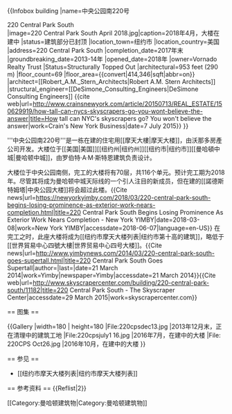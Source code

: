{{Infobox building
|name=中央公园南220号<div>220 Central Park South</div>
|image=220 Central Park South April 2018.jpg|caption=2018年4月，大楼在建中
|status=建筑部分已封顶
|location_town=纽约市
|location_country=美国
|address=220 Central Park South
|completion_date=2017年末
|groundbreaking_date=2013-14年
|opened_date=2018年
|owner=Vornado Realty Trust
|Status=Structurally Topped Out
|architectural=953 feet (290 m)
|floor_count=69
|floor_area={{convert|414,346|sqft|abbr=on}}
|architect=[[Robert_A.M._Stern_Architects|Robert A.M. Stern Architects]]
|structural_engineer=[[DeSimone_Consulting_Engineers|DeSimone Consulting Engineers]]
<ref>{{cite web|url=http://www.crainsnewyork.com/article/20150713/REAL_ESTATE/150629919/how-tall-can-nycs-skyscrapers-go-you-wont-believe-the-answer|title=How tall can NYC's skyscrapers go? You won't believe the answer|work=Crain's New York Business|date=7 July 2015}}</ref>
}}

'''中央公园南220号'''是一栋在建的住宅用[[摩天大樓|摩天大楼]]，由沃那多房產公司开发。大楼位于[[美国|美国]][[纽约州|纽约州]][[纽约市|纽约市]][[曼哈頓中城|曼哈顿中城]]，由罗伯特·A·M·斯特恩建筑负责设计。

大楼位于中央公园南侧，完工的大楼将有70层，共116个单元。预计完工期为2018年。尽管其将成为曼哈顿中城天际线的一个引人注目的新成员，但在建的[[諾德斯特姆塔|中央公园大楼]]将会超过此楼。<ref>{{Cite news|url=https://newyorkyimby.com/2018/03/220-central-park-south-begins-losing-prominence-as-exterior-work-nears-completion.html|title=220 Central Park South Begins Losing Prominence As Exterior Work Nears Completion - New York YIMBY|date=2018-03-08|work=New York YIMBY|accessdate=2018-06-07|language=en-US}}</ref> 在完工之时，此座大楼将成为[[纽约市摩天大楼列表|纽约市第十高的建筑]]，略低于[[世界貿易中心四號大樓|世界贸易中心四号大楼]]。<ref>{{Cite news|url=http://www.yimbynews.com/2014/03/220-central-park-south-goes-supertall.html|title=220 Central Park South Goes Supertall|author=<!--Staff writer(s); no by-line.-->|last=<!--Staff writer(s); no by-line.-->|date=21 March 2014|work=Yimby|newspaper=Yimby|accessdate=21 March 2014}}</ref><ref>{{Cite web|url=http://www.skyscrapercenter.com/building/220-central-park-south/11182|title=220 Central Park South - The Skyscraper Center|accessdate=29 March 2015|work=skyscrapercenter.com}}</ref>

== 图集 ==

{{Gallery
|width=180 | height=180
|File:220cpsdec13.jpg
 |2013年12月末，正在清理中的建筑工地
|File:220cpsjuly1 16.jpg
 |2016年7月，在建中的大楼
|File: 220CPS Oct26.jpg
 |2016年10月，在建中的大楼
}}

== 参见 ==

* [[纽约市摩天大楼列表|纽约市摩天大楼列表]]

== 参考资料 ==
{{Reflist|2}}

[[Category:曼哈顿建筑物|Category:曼哈顿建筑物]]